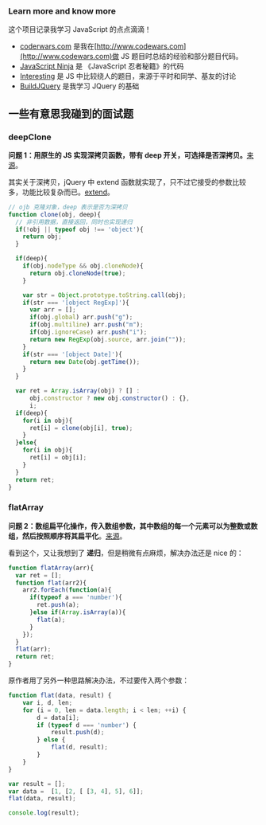 ### Learn more and know more

这个项目记录我学习 JavaScript 的点点滴滴！

* [coderwars.com](https://github.com/songjinzhong/JavaScriptLearning/tree/master/www.codewars.com) 是我在[http://www.codewars.com](http://www.codewars.com)做 JS 题目时总结的经验和部分题目代码。
* [JavaScript Ninja](https://github.com/songjinzhong/JavaScriptLearning/tree/master/JavaScript%20Ninja) 是 《JavaScript 忍者秘籍》的代码
* [Interesting](https://github.com/songjinzhong/JavaScriptLearning/tree/master/Interesting) 是 JS 中比较绕人的题目，来源于平时和同学、基友的讨论
* [BuildJQuery](https://github.com/songjinzhong/JavaScriptLearning/tree/master/BuildJQuery) 是我学习 JQuery 的基础

## 一些有意思我碰到的面试题

### deepClone

**问题 1：用原生的 JS 实现深拷贝函数，带有 deep 开关，可选择是否深拷贝。**[来源](https://github.com/qiu-deqing/FE-interview#编写javascript深度克隆函数deepclone)。

其实关于深拷贝，jQuery 中 extend 函数就实现了，只不过它接受的参数比较多，功能比较复杂而已。[extend](http://yuren.space/blog/2017/01/29/jquery-source-main/#extend)。

```javascript
// ojb 克隆对象，deep 表示是否为深拷贝
function clone(obj, deep){
  // 非引用数据，直接返回，同时也实现递归
  if(!obj || typeof obj !== 'object'){
    return obj;
  }

  if(deep){
    if(obj.nodeType && obj.cloneNode){
      return obj.cloneNode(true);
    }

    var str = Object.prototype.toString.call(obj);
    if(str === '[object RegExp]'){
      var arr = [];
      if(obj.global) arr.push("g");
      if(obj.multiline) arr.push("m");
      if(obj.ignoreCase) arr.push("i");
      return new RegExp(obj.source, arr.join(""));
    }
    if(str === '[object Date]'){
      return new Date(obj.getTime());
    }
  }

  var ret = Array.isArray(obj) ? [] : 
      obj.constructor ? new obj.constructor() : {},
      i;
  if(deep){
    for(i in obj){
      ret[i] = clone(obj[i], true);
    }
  }else{
    for(i in obj){
      ret[i] = obj[i];
    }
  }
  return ret;
}
```

### flatArray

**问题 2：数组扁平化操作，传入数组参数，其中数组的每一个元素可以为整数或数组，然后按照顺序将其扁平化**。[来源](https://github.com/qiu-deqing/FE-interview#完成一个函数接受数组作为参数数组元素为整数或者数组数组元素包含整数或数组函数返回扁平化后的数组)。

看到这个，又让我想到了 **递归**，但是稍微有点麻烦，解决办法还是 nice 的：

```javascript
function flatArray(arr){
  var ret = [];
  function flat(arr2){
    arr2.forEach(function(a){
      if(typeof a === 'number'){
        ret.push(a);
      }else if(Array.isArray(a)){
        flat(a);
      }
    });
  }
  flat(arr);
  return ret;
}
```

原作者用了另外一种思路解决办法，不过要传入两个参数：

```javascript
function flat(data, result) {
    var i, d, len;
    for (i = 0, len = data.length; i < len; ++i) {
        d = data[i];
        if (typeof d === 'number') {
            result.push(d);
        } else {
            flat(d, result);
        }
    }
}

var result = [];
var data =  [1, [2, [ [3, 4], 5], 6]];
flat(data, result);

console.log(result);
```